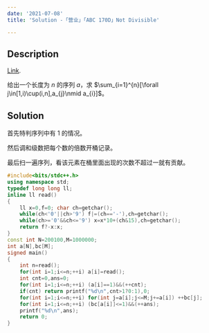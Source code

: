 ```yaml
---
date: '2021-07-08'
title: 'Solution -「营业」「ABC 170D」Not Divisible'

---
```


## Description

[Link](https://atcoder.jp/contests/abc170/tasks/abc170_d).

给出一个长度为 $n$ 的序列 $a$，求 $\sum_{i=1}^{n}[\forall j\in[1,i)\cup(i,n],a_{j}\nmid a_{i}]$。

## Solution

首先特判序列中有 $1$ 的情况。

然后调和级数把每个数的倍数开桶记录。

最后扫一遍序列，看该元素在桶里面出现的次数不超过一就有贡献。

```cpp
#include<bits/stdc++.h>
using namespace std;
typedef long long ll;
inline ll read()
{
	ll x=0,f=0; char ch=getchar();
	while(ch<'0'||ch>'9') f|=(ch=='-'),ch=getchar();
	while(ch>='0'&&ch<='9') x=x*10+(ch&15),ch=getchar();
	return f?-x:x;
}
const int N=200100,M=1000000;
int a[N],bc[M];
signed main()
{
	int n=read();
	for(int i=1;i<=n;++i) a[i]=read();
	int cnt=0,ans=0;
	for(int i=1;i<=n;++i) (a[i]==1)&&(++cnt);
	if(cnt) return printf("%d\n",cnt>1?0:1),0;
	for(int i=1;i<=n;++i) for(int j=a[i];j<=M;j+=a[i]) ++bc[j];
	for(int i=1;i<=n;++i) (bc[a[i]]<=1)&&(++ans);
	printf("%d\n",ans);
	return 0;
}
```